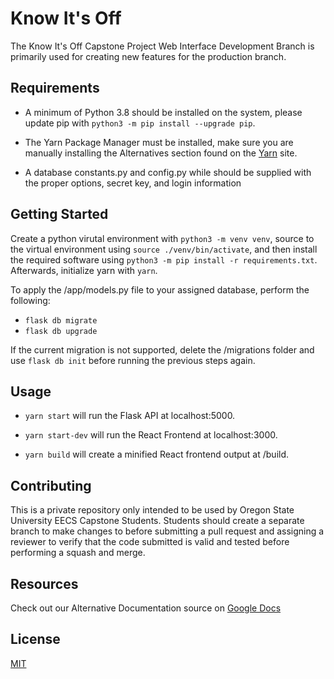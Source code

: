 # Know It's Off

The Know It's Off Capstone Project Web Interface Development Branch is primarily used for creating new features for the production branch.

## Requirements

- A minimum of Python 3.8 should be installed on the system, please update pip with ```python3 -m pip install --upgrade pip```. 


- The Yarn Package Manager must be installed, make sure you are manually installing the Alternatives section found on the [Yarn](https://classic.yarnpkg.com/en/docs/install/#windows-stable) site.


- A database constants.py and config.py while should be supplied with the proper options, secret key, and login information

## Getting Started

Create a python virutal environment with ```python3 -m venv venv```, source to the virtual environment using ```source ./venv/bin/activate```, and then install the required software using ```python3 -m pip install -r requirements.txt```. Afterwards, initialize yarn with ```yarn```.

To apply the /app/models.py file to your assigned database, perform the following:
- ```flask db migrate```
- ```flask db upgrade```

If the current migration is not supported, delete the /migrations folder and use ```flask db init``` before running the previous steps again.

## Usage
- ```yarn start``` will run the Flask API at localhost:5000.

- ```yarn start-dev``` will run the React Frontend at localhost:3000.

- ```yarn build``` will create a minified React frontend output at /build.


## Contributing

This is a private repository only intended to be used by Oregon State University EECS Capstone Students.
Students should create a separate branch to make changes to before submitting a pull request and assigning a reviewer to verify that the code submitted is valid and tested before performing a squash and merge.

## Resources
Check out our Alternative Documentation source on [Google Docs](https://drive.google.com/drive/folders/168pbWIIE01XvCgvPQocodXuJtvq9ZIGi?usp=sharing)

## License
[MIT](https://choosealicense.com/licenses/mit/)
